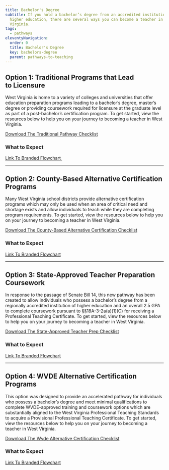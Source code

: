 ```yaml
---
title: Bachelor's Degree
subtitle: If you hold a bachelor’s degree from an accredited institution of
  higher education, there are several ways you can become a teacher in West
  Virginia.
tags:
  - pathways
eleventyNavigation:
  order: 0
  title: Bachelor's Degree
  key: bachelors-degree
  parent: pathways-to-teaching
---
```

## Option 1: Traditional Programs that Lead to Licensure

West Virginia is home to a variety of colleges and universities that offer education preparation programs leading to a bachelor’s degree, master’s degree or providing coursework required for licensure at the graduate level as part of a post-bachelor’s certification program. To get started, view the resources below to help you on your journey to becoming a teacher in West Virginia.

<a href="/" class="btn">Download The Traditional Pathway Checklist</a>

### What to Expect

<a href="/" class="btn">Link To Branded Flowchart </a>

---

## Option 2: County-Based Alternative Certification Programs

Many West Virginia school districts provide alternative certification programs which may only be used when an area of critical need and shortage exists and allow individuals to teach while they are completing program requirements. To get started, view the resources below to help you on your journey to becoming a teacher in West Virginia.

<a href="/" class="btn">Download The County-Based Alternative Certification Checklist</a>

### What to Expect

<a href="/" class="btn">Link To Branded Flowchart</a>

---

## Option 3: State-Approved Teacher Preparation Coursework

In response to the passage of Senate Bill 14, this new pathway has been created to allow individuals who possess a bachelor’s degree from a regionally accredited institution of higher education and an overall 2.5 GPA to complete coursework pursuant to §§18A-3-2a(a)(1)(C) for receiving a Professional Teaching Certificate. To get started, view the resources below to help you on your journey to becoming a teacher in West Virginia.

<a href="/" class="btn">Download The State-Approved Teacher Prep Checklist</a>

### What to Expect

<a href="/" class="btn">Link To Branded Flowchart</a>

---

## Option 4: WVDE Alternative Certification Programs

This option was designed to provide an accelerated pathway for individuals who possess a bachelor’s degree and meet minimal qualifications to complete WVDE-approved training and coursework options which are substantially aligned to the West Virginia Professional Teaching Standards to acquire a Provisional Professional Teaching Certificate. To get started, view the resources below to help you on your journey to becoming a teacher in West Virginia.

<a href="/" class="btn">Download The Wvde Alternative Certification Checklist</a>

### What to Expect

<a href="/" class="btn">Link To Branded Flowchart</a>